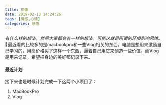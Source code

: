 ```yaml
---
title: 相像
date: 2019-02-13 14:24:26
tags: [情感,心情]
categories: 感悟
---
```

*有什么样的想法，然后大家都会有一样的想法。可能这就是所谓的环境影响思维。*
最近看的比较多的是macbookpro和一些Vlog相关的东西。电脑是想用来激励自己学习的，用高价格买了这样一个东西，逼着自己用它来创造一些价值。而Vlog是用来记录，希望把身边的美好都记录下来。
#### 最近计划
接下来也是时候计划完成一下这两个小项目了：
1. MacBookPro
2. Vlog